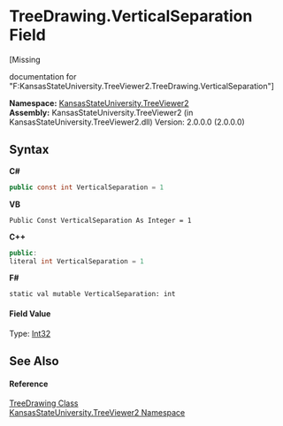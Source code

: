# TreeDrawing.VerticalSeparation Field
 

\[Missing <summary> documentation for "F:KansasStateUniversity.TreeViewer2.TreeDrawing.VerticalSeparation"\]

**Namespace:**&nbsp;<a href="4feb08d4-45a9-d5a7-f8c5-964962c586e5">KansasStateUniversity.TreeViewer2</a><br />**Assembly:**&nbsp;KansasStateUniversity.TreeViewer2 (in KansasStateUniversity.TreeViewer2.dll) Version: 2.0.0.0 (2.0.0.0)

## Syntax

**C#**<br />
``` C#
public const int VerticalSeparation = 1
```

**VB**<br />
``` VB
Public Const VerticalSeparation As Integer = 1
```

**C++**<br />
``` C++
public:
literal int VerticalSeparation = 1
```

**F#**<br />
``` F#
static val mutable VerticalSeparation: int
```


#### Field Value
Type: <a href="https://docs.microsoft.com/dotnet/api/system.int32" target="_blank" rel="noopener noreferrer">Int32</a>

## See Also


#### Reference
<a href="318fe5cb-7ed3-d88a-515f-82753b6dbf3e">TreeDrawing Class</a><br /><a href="4feb08d4-45a9-d5a7-f8c5-964962c586e5">KansasStateUniversity.TreeViewer2 Namespace</a><br />